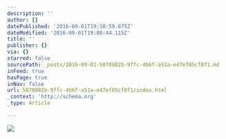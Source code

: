 ```yaml
---
description: ''
author: []
datePublished: '2016-09-01T19:10:59.875Z'
dateModified: '2016-09-01T19:08:44.115Z'
title: ''
publisher: {}
via: {}
starred: false
sourcePath: _posts/2016-09-01-5870882b-9ffc-4b6f-a51a-e47ef85cf8f1.md
inFeed: true
hasPage: true
inNav: false
url: 5870882b-9ffc-4b6f-a51a-e47ef85cf8f1/index.html
_context: 'http://schema.org'
_type: Article

---
```

![](https://the-grid-user-content.s3-us-west-2.amazonaws.com/ce39bc87-9797-4209-8365-7b0e75f8f4b1.jpg)